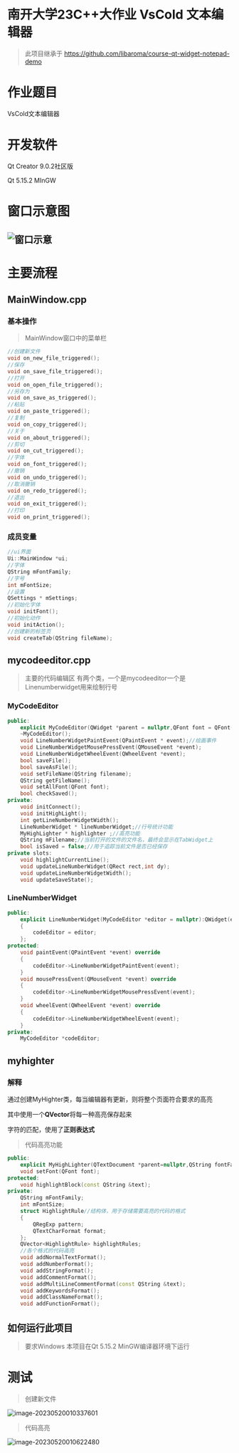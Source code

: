 # 南开大学23C++大作业 VsCold 文本编辑器
> 此项目继承于 https://github.com/libaroma/course-qt-widget-notepad-demo
# 作业题目

VsCold文本编辑器

# 开发软件

Qt Creator 9.0.2社区版

Qt 5.15.2 MInGW

# 窗口示意图

## ![窗口示意](figures/窗口示意.png)

# 主要流程



## MainWindow.cpp

### 基本操作

> MainWindow窗口中的菜单栏

```cpp
//创建新文件
void on_new_file_triggered();
//保存
void on_save_file_triggered();
//打开
void on_open_file_triggered();
//另存为
void on_save_as_triggered();
//粘贴
void on_paste_triggered();
//复制
void on_copy_triggered();
//关于
void on_about_triggered();
//剪切
void on_cut_triggered();
//字体
void on_font_triggered();
//撤销
void on_undo_triggered();
//取消撤销
void on_redo_triggered();
//退出
void on_exit_triggered();
//打印
void on_print_triggered();
```
### 成员变量
```cpp
//ui界面
Ui::MainWindow *ui;
//字体
QString mFontFamily;
//字号
int mFontSize;
//设置
QSettings * mSettings;
//初始化字体
void initFont();
//初始化动作
void initAction();
//创建新的标签页
void createTab(QString fileName);
```

## mycodeeditor.cpp
> 主要的代码编辑区
> 有两个类，一个是mycodeeditor一个是Linenumberwidget用来绘制行号
### MyCodeEditor

```cpp
public:
    explicit MyCodeEditor(QWidget *parent = nullptr,QFont font = QFont("Consolas",14));
    ~MyCodeEditor();
    void LineNumberWidgetPaintEvent(QPaintEvent * event);//绘画事件
    void LineNumberWidgetMousePressEvent(QMouseEvent *event);
    void LineNumberWidgetWheelEvent(QWheelEvent *event);
    bool saveFile();
    bool saveAsFile();
    void setFileName(QString filename);
    QString getFileName();
    void setAllFont(QFont font);
    bool checkSaved();
private:
    void initConnect();
    void initHighLight();
    int getLineNumberWidgetWidth();
    LineNumberWidget * lineNumberWidget;//行号统计功能
    MyHighLighter * highlighter ;//高亮功能
    QString mFilename;//当前打开的文件的文件名，最终会显示在TabWidget上
    bool isSaved = false;//用于追踪当前文件是否已经保存
private slots:
    void highlightCurrentLine();
    void updateLineNumberWidget(QRect rect,int dy);
    void updateLineNumberWidgetWidth();
    void updateSaveState();
```
### LineNumberWidget

```cpp
public:
    explicit LineNumberWidget(MyCodeEditor *editor = nullptr):QWidget(editor)
    {
        codeEditor = editor;
    };
protected:
    void paintEvent(QPaintEvent *event) override
    {
        codeEditor->LineNumberWidgetPaintEvent(event);
    }
    void mousePressEvent(QMouseEvent *event) override
    {
        codeEditor->LineNumberWidgetMousePressEvent(event);
    }
    void wheelEvent(QWheelEvent *event) override
    {
        codeEditor->LineNumberWidgetWheelEvent(event);
    }
private:
    MyCodeEditor *codeEditor;
```



## myhighter

### 解释

通过创建MyHighter类，每当编辑器有更新，则将整个页面符合要求的高亮

其中使用一个**QVector**将每一种高亮保存起来

字符的匹配，使用了**正则表达式**

> 代码高亮功能
```cpp
public:
    explicit MyHighLighter(QTextDocument *parent=nullptr,QString fontFamily="Consolas",int fontsize=14);
    void setFont(QFont font);
protected:
    void highlightBlock(const QString &text);
private:
    QString mFontFamily;
    int mFontSize;
    struct HighlightRule//结构体，用于存储需要高亮的代码的格式
    {
        QRegExp pattern;
        QTextCharFormat format;
    };
    QVector<HighlightRule> highlightRules;
    //各个格式的代码高亮
    void addNormalTextFormat();
    void addNumberFormat();
    void addStringFormat();
    void addCommentFormat();
    void addMultiLineCommentFormat(const QString &text);
    void addKeywordsFormat();
    void addClassNameFormat();
    void addFunctionFormat();
```
## 如何运行此项目
> 要求Windows
> 本项目在Qt 5.15.2 MinGW编译器环境下运行

# 测试

> 创建新文件

![image-20230520010337601](figures/创建新文件.png)

> 代码高亮

![image-20230520010622480](figures/代码高亮)
